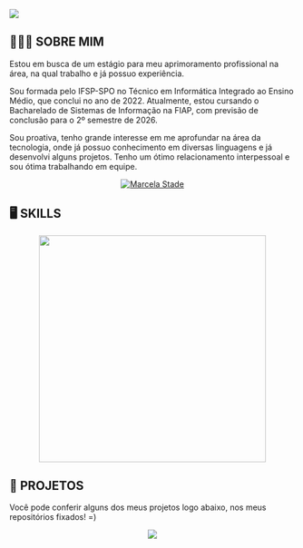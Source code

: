 <p>
 <img src= "https://cdn.discordapp.com/attachments/1088502571372662814/1168689375471751339/IMG_6668.png?ex=6552adcc&is=654038cc&hm=8c506eb168dec4a32754db4bdc27d84638a0b4a3ed55f125e32ff0c9aa2aefa8&"/>
</p>
       
       
 <h2 align="left"> 👩🏻‍🎓 SOBRE MIM</h2>
 
 <p align = "justified">Estou em busca de um estágio para meu aprimoramento profissional na área, na qual trabalho e já possuo experiência.
 </p>
<p align = "justified">Sou formada pelo IFSP-SPO no Técnico em Informática Integrado ao Ensino Médio, que conclui no ano de 2022. Atualmente, estou cursando o Bacharelado de Sistemas de Informação na FIAP, com previsão de conclusão para o 2º semestre de 2026.
</p>
<p align = "justified">Sou proativa, tenho grande interesse em me aprofundar na área da tecnologia, onde já possuo conhecimento em diversas linguagens e já desenvolvi alguns projetos. Tenho um ótimo relacionamento interpessoal e sou ótima trabalhando em equipe.</p>
     
<div align="center">
  <a href="https://www.linkedin.com/in/marcela-stade-a51678212/" target="_blank"><img src="https://img.shields.io/badge/-LinkedIn-%230077B5?style=for-the-badge&logo=linkedin&logoColor=white" alt = "Marcela Stade" target="_blank">
  </a>
<h2 align="left" > 🖥️ SKILLS </h2>

<p align= "center">
<img src= "https://media.discordapp.net/attachments/1020518662597246989/1166771093101629530/skills.png?ex=654bb342&is=65393e42&hm=486e1a46eecbac870bd9d7be05ca0418483c5687191e2a5dc0ba078d28ad576d&=" width="400"/>
       </p>
       


<h2 align="left" > 📂 PROJETOS</h2>

<p align = "left">Você pode conferir alguns dos meus projetos logo abaixo, nos meus repositórios fixados! =) </p>

<p align = "center">
    <a href="https://github.com/Ma-189">
        <img src="https://github-readme-stats.anuraghazra1.vercel.app/api/top-langs/?username=Ma-189&theme=moltack" align="center"/>
    </a>
</p>
